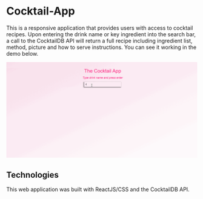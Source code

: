 # Cocktail-App

This is a responsive application that provides users with access to cocktail recipes. Upon entering the drink name or key ingredient into the search bar, a call to the CocktailDB API will return a full recipe including ingredient list, method, picture and how to serve instructions. You can see it working in the demo below.

![](cocktailApp.gif)

## Technologies

This web application was built with ReactJS/CSS and the CocktailDB API.
